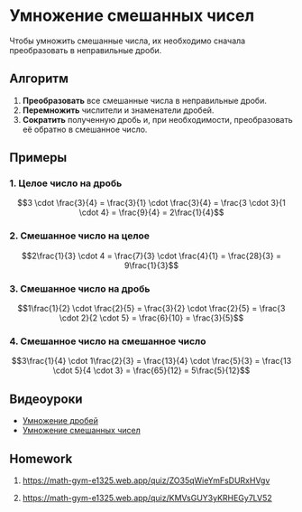 # Умножение смешанных чисел

Чтобы умножить смешанные числа, их необходимо сначала преобразовать в неправильные дроби.

## Алгоритм

1.  **Преобразовать** все смешанные числа в неправильные дроби.
2.  **Перемножить** числители и знаменатели дробей.
3.  **Сократить** полученную дробь и, при необходимости, преобразовать её обратно в смешанное число.

## Примеры

### 1. Целое число на дробь

$$3 \cdot \frac{3}{4} = \frac{3}{1} \cdot \frac{3}{4} = \frac{3 \cdot 3}{1 \cdot 4} = \frac{9}{4} = 2\frac{1}{4}$$

### 2. Смешанное число на целое

$$2\frac{1}{3} \cdot 4 = \frac{7}{3} \cdot \frac{4}{1} = \frac{28}{3} = 9\frac{1}{3}$$

### 3. Смешанное число на дробь

$$1\frac{1}{2} \cdot \frac{2}{5} = \frac{3}{2} \cdot \frac{2}{5} = \frac{3 \cdot 2}{2 \cdot 5} = \frac{6}{10} = \frac{3}{5}$$

### 4. Смешанное число на смешанное число

$$3\frac{1}{4} \cdot 1\frac{2}{3} = \frac{13}{4} \cdot \frac{5}{3} = \frac{13 \cdot 5}{4 \cdot 3} = \frac{65}{12} = 5\frac{5}{12}$$

## Видеоуроки

- [Умножение дробей](https://youtu.be/XaJQse2u5TQ)
- [Умножение смешанных чисел](https://youtu.be/RPhaidW0dmY)

## Homework

1. https://math-gym-e1325.web.app/quiz/ZO35qWieYmFsDURxHVgv

2. https://math-gym-e1325.web.app/quiz/KMVsGUY3yKRHEGy7LV52

